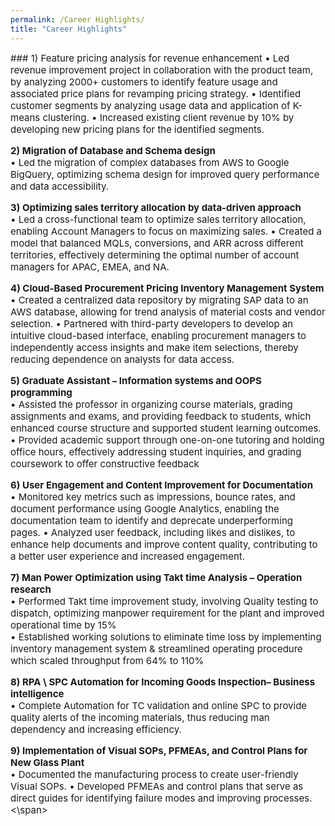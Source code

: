 ```yaml
---
permalink: /Career Highlights/
title: "Career Highlights"
---
```


<span style="font-size:15px">
### 1) Feature pricing analysis for revenue enhancement  
•  Led revenue improvement project in collaboration with the product team, by analyzing 2000+ customers to identify 
feature usage and associated price plans for revamping pricing strategy.  
• Identified customer segments by analyzing usage data and application of K-means clustering.  
•  Increased existing client revenue by 10% by developing new pricing plans for the identified segments.

**2) Migration of Database and Schema design**  
• Led the migration of complex databases from AWS to Google BigQuery, optimizing schema design for improved query 
performance and data accessibility.

**3) Optimizing sales territory allocation by data-driven approach**  
• Led a cross-functional team to optimize sales territory allocation, enabling Account Managers to focus on maximizing 
sales. 
• Created a model that balanced MQLs, conversions, and ARR across different territories, effectively determining the 
optimal number of account managers for APAC, EMEA, and NA. 

**4) Cloud-Based Procurement Pricing Inventory Management System**  
• Created a centralized data repository by migrating SAP data to an AWS database, allowing for trend analysis of 
material costs and vendor selection. 
• Partnered with third-party developers to develop an intuitive cloud-based interface, enabling procurement managers 
to independently access insights and make item selections, thereby reducing dependence on analysts for data 
access. 

**5) Graduate Assistant – Information systems and OOPS programming**  
• Assisted the professor in organizing course materials, grading assignments and exams, and providing feedback to 
students, which enhanced course structure and supported student learning outcomes. 
• Provided academic support through one-on-one tutoring and holding office hours, effectively addressing student 
inquiries, and grading coursework to offer constructive feedback 

**6) User Engagement and Content Improvement for Documentation**  
• Monitored key metrics such as impressions, bounce rates, and document performance using Google Analytics, 
enabling the documentation team to identify and deprecate underperforming pages. 
• Analyzed user feedback, including likes and dislikes, to enhance help documents and improve content quality, 
contributing to a better user experience and increased engagement. 

**7) Man Power Optimization using Takt time Analysis – Operation research**  
• Performed Takt time improvement study, involving Quality testing to dispatch, optimizing manpower requirement for 
the plant and improved operational time by 15%  
• Established working solutions to eliminate time loss by implementing inventory management system & streamlined 
operating procedure which scaled throughput from 64% to 110% 

**8) RPA \ SPC Automation for Incoming Goods Inspection– Business intelligence**  
• Complete Automation for TC validation and online SPC to provide quality alerts of the incoming materials, thus 
reducing man dependency and increasing efficiency. 

**9) Implementation of Visual SOPs, PFMEAs, and Control Plans for New Glass Plant**  
• Documented the manufacturing process to create user-friendly Visual SOPs. 
• Developed PFMEAs and control plans that serve as direct guides for identifying failure modes and improving 
processes.
<\span>
